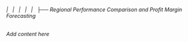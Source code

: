 ###### |   |   |   |   |   ├── Regional Performance Comparison and Profit Margin Forecasting

*Add content here*